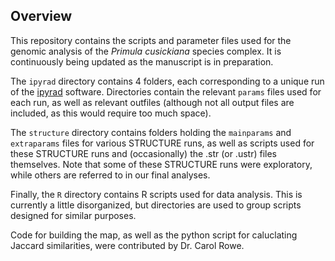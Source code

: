 ## Overview

This repository contains the scripts and parameter files used for the genomic analysis of the <em>Primula cusickiana</em> species complex. 
It is continuously being updated as the manuscript is in preparation. 

The `ipyrad` directory contains 4 folders, each corresponding to a unique run of the [ipyrad](https://ipyrad.readthedocs.io/en/latest/) software. Directories contain the relevant `params` files used for each run, as well as relevant outfiles (although not all output files are included, as this would require too much space).

The `structure` directory contains folders holding the `mainparams` and `extraparams` files for various STRUCTURE runs, as well as scripts used for these STRUCTURE runs and (occasionally) the .str (or .ustr) files themselves. Note that some of these STRUCTURE runs were exploratory, while others are referred to in our final analyses.

Finally, the `R` directory contains R scripts used for data analysis. This is currently a little disorganized, but directories are used to group scripts designed for similar purposes.

Code for building the map, as well as the python script for caluclating Jaccard similarities, were contributed by Dr. Carol Rowe.
